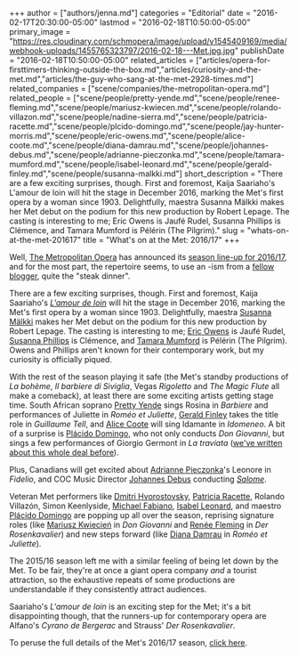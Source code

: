 +++
author = ["authors/jenna.md"]
categories = "Editorial"
date = "2016-02-17T20:30:00-05:00"
lastmod = "2016-02-18T10:50:00-05:00"
primary_image = "https://res.cloudinary.com/schmopera/image/upload/v1545409169/media/webhook-uploads/1455765323797/2016-02-18---Met.jpg.jpg"
publishDate = "2016-02-18T10:50:00-05:00"
related_articles = ["articles/opera-for-firsttimers-thinking-outside-the-box.md","articles/curiosity-and-the-met.md","articles/the-guy-who-sang-at-the-met-2928-times.md"]
related_companies = ["scene/companies/the-metropolitan-opera.md"]
related_people = ["scene/people/pretty-yende.md","scene/people/renee-fleming.md","scene/people/mariusz-kwiecen.md","scene/people/rolando-villazon.md","scene/people/nadine-sierra.md","scene/people/patricia-racette.md","scene/people/plcido-domingo.md","scene/people/jay-hunter-morris.md","scene/people/eric-owens.md","scene/people/alice-coote.md","scene/people/diana-damrau.md","scene/people/johannes-debus.md","scene/people/adrianne-pieczonka.md","scene/people/tamara-mumford.md","scene/people/isabel-leonard.md","scene/people/gerald-finley.md","scene/people/susanna-malkki.md"]
short_description = "There are a few exciting surprises, though. First and foremost, Kaija Saariaho&#039;s L&#039;amour de loin will hit the stage in December 2016, marking the Met&#039;s first opera by a woman since 1903. Delightfully, maestra Susanna Mälkki makes her Met debut on the podium for this new production by Robert Lepage. The casting is interesting to me; Eric Owens is Jaufé Rudel, Susanna Phillips is Clémence, and Tamara Mumford is Pélérin (The Pilgrim)."
slug = "whats-on-at-the-met-201617"
title = "What&#039;s on at the Met: 2016/17"
+++

Well, [The Metropolitan Opera](/scene/people/metropolitan-opera/) has announced its [season line-up for 2016/17](http://www.metopera.org/Season/2016-17-Season/), and for the most part, the repertoire seems, to use an -ism from a [fellow blogger](https://operaramblings.wordpress.com/), quite the "steak dinner".

There are a few exciting surprises, though. First and foremost, Kaija Saariaho's [*L'amour de loin*](http://www.metopera.org/Season/2016-17-Season/amour-de-loin-saariaho-tickets/) will hit the stage in December 2016, marking the Met's first opera by a woman since 1903. Delightfully, maestra [Susanna Mälkki](/scene/people/susanna-malkki/) makes her Met debut on the podium for this new production by Robert Lepage. The casting is interesting to me; [Eric Owens](/scene/people/eric-owens/) is Jaufé Rudel, [Susanna Phillips](/scene/people/susanna-phillips/) is Clémence, and [Tamara Mumford](/scene/people/tamara-mumford/) is Pélérin (The Pilgrim). Owens and Phillips aren't known for their contemporary work, but my curiosity is officially piqued.

With the rest of the season playing it safe (the Met's standby productions of *La bohème*, *Il barbiere di Siviglia*, Vegas *Rigoletto* and *The Magic Flute* all make a comeback), at least there are some exciting artists getting stage time. South African soprano [Pretty Yende](/scene/people/pretty-yende/) sings Rosina in *Barbiere* and performances of Juliette in *Roméo et Juliette*, [Gerald Finley](/scene/people/gerald-finley/) takes the title role in *Guillaume Tell*, and [Alice Coote](/scene/people/alice-coote/) will sing Idamante in *Idomeneo*. A bit of a surprise is [Plácido Domingo](/scene/people/placido-domingo/), who not only conducts *Don Giovanni*, but sings a few performances of Giorgio Germont in *La traviata* ([we've written about this whole deal before](/placido-baritones-ripple/)).

Plus, Canadians will get excited about [Adrianne Pieczonka](/scene/people/adrianne-pieczonka/)'s Leonore in *Fidelio*, and COC Music Director [Johannes Debus](/scene/people/johannes-debus/) conducting [*Salome*](http://www.metopera.org/Season/2016-17-Season/salome-strauss-tickets/).

Veteran Met performers like [Dmitri Hvorostovsky](/scene/people/dmitri-hvorostovsky/), [Patricia Racette](/scene/people/patricia-racette/), Rolando Villazón, Simon Keenlyside, [Michael Fabiano](/scene/people/michael-fabiano/), [Isabel Leonard](/scene/people/isabel-leonard/), and maestro [Plácido Domingo](/scene/people/placido-domingo/) are popping up all over the season, reprising signature roles (like [Mariusz Kwiecień](/scene/people/mariusz-kwiecien/) in *Don Giovanni* and [Renée Fleming](/scene/people/renee-fleming/) in *Der Rosenkavalier*) and new steps forward (like [Diana Damrau](/scene/people/diana-damrau/) in *Roméo et Juliette*).

The 2015/16 season left me with a similar feeling of being let down by the Met. To be fair, they're at once a giant opera company *and* a tourist attraction, so the exhaustive repeats of some productions are understandable if they consistently attract audiences.

Saariaho's *L'amour de loin* is an exciting step for the Met; it's a bit disappointing though, that the runners-up for contemporary opera are Alfano's *Cyrano de Bergerac* and Strauss' *Der Rosenkavalier*.

To peruse the full details of the Met's 2016/17 season, [click here](http://www.metopera.org/Season/2016-17-Season/).
